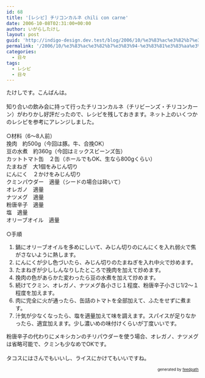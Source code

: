 ```yaml
---
id: 68
title: '[レシピ] チリコンカルネ chili con carne'
date: 2006-10-08T02:31:00+00:00
author: いがらしたけし
layout: post
guid: 'http://indigo-design.dev.test/blog/2006/10/%e3%83%ac%e3%82%b7%e3%83%94-%e3%83%81%e3%83%aa%e3%82%b3%e3%83%b3%e3%82%ab%e3%83%ab%e3%83%8d-chili-con-carne/'
permalink: '/2006/10/%e3%83%ac%e3%82%b7%e3%83%94-%e3%83%81%e3%83%aa%e3%82%b3%e3%83%b3%e3%82%ab%e3%83%ab%e3%83%8d-chili-con-carne/'
categories:
  - 日々
tags:
  - レシピ
  - 日々
---
```

たけしです。こんばんは。<br /><br />知り合いの飲み会に持って行ったチリコンカルネ（チリビーンズ・チリコンカーン）がわりかし好評だったので、レシピを残しておきます。ネット上のいくつかのレシピを参考にアレンジしました。<br /><br />○材料（6〜8人前）<br />挽肉　約500g（今回は豚。牛、合挽OK）<br />豆の水煮　約360g（今回はミックスビーンズ缶）<br />カットトマト缶　２缶（ホールでもOK、生なら800gくらい）<br />たまねぎ　大1個をみじん切り<br />にんにく　２かけをみじん切り<br />クミンパウダー　適量（シードの場合は砕いて）<br />オレガノ　適量<br />ナツメグ　適量<br />粉唐辛子　適量<br />塩　適量<br />オリーブオイル　適量<br /><br />○手順<br /><ol><li>鍋にオリーブオイルを多めにしいて、みじん切りのにんにくを入れ弱火で焦がさないように熱します。</li><li>にんにくが少し色づいたら、みじん切りのたまねぎを入れ中火で炒めます。</li><li>たまねぎが少ししんなりしたところで挽肉を加えて炒めます。</li><li>挽肉の色があらかた変わったら豆の水煮を加えて炒めます。</li><li>続けてクミン、オレガノ、ナツメグ各小さじ１程度、粉唐辛子小さじ1/2〜１程度を加えます。</li><li>肉に完全に火が通ったら、缶詰のトマトを全部加えて、ふたをせずに煮ます。</li><li>汁気が少なくなったら、塩を適量加えて味を調えます。スパイスが足りなかったら、適宜加えます。少し濃いめの味付けくらいが丁度いいです。</li></ol>粉唐辛子の代わりにメキシカンのチリパウダーを使う場合、オレガノ、ナツメグは省略可能で、クミンも少なめでOKです。<br /><br />タコスにはさんでもいいし、ライスにかけてもいいですね。
<div style="text-align: right;font-size: 10px">
&nbsp;&nbsp;<span>generated by <a href="http://feedpath.jp">feedpath</a></span>
</div>